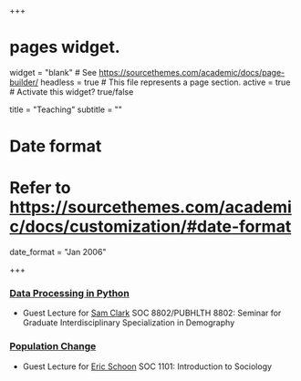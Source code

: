 +++
# pages widget.
widget = "blank"  # See https://sourcethemes.com/academic/docs/page-builder/
headless = true  # This file represents a page section.
active = true  # Activate this widget? true/false


title = "Teaching"
subtitle = ""

# Date format
#   Refer to https://sourcethemes.com/academic/docs/customization/#date-format
date_format = "Jan 2006"

+++

### [Data Processing in Python](/Posts/Intro_to_python.html)
+ Guest Lecture for [Sam Clark](http://www.samclark.net/) SOC 8802/PUBHLTH 8802: Seminar for Graduate Interdisciplinary Specialization in Demography

### [Population Change](/Posts/Population.pdf)
+ Guest Lecture for [Eric Schoon](https://sociology.osu.edu/people/schoon.1) SOC 1101: Introduction to Sociology

